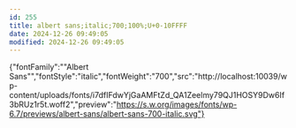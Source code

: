 ```yaml
---
id: 255
title: albert sans;italic;700;100%;U+0-10FFFF
date: 2024-12-26 09:49:05
modified: 2024-12-26 09:49:05
---
```



{"fontFamily":"\"Albert Sans\"","fontStyle":"italic","fontWeight":"700","src":"http://localhost:10039/wp-content/uploads/fonts/i7dfIFdwYjGaAMFtZd_QA1Zeelmy79QJ1HOSY9Dw6If3bRUz1r5t.woff2","preview":"https://s.w.org/images/fonts/wp-6.7/previews/albert-sans/albert-sans-700-italic.svg"}